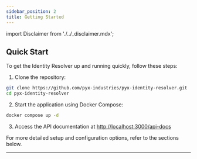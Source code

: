 ```yaml
---
sidebar_position: 2
title: Getting Started
---
```


import Disclaimer from './../\_disclaimer.mdx';

<Disclaimer />

## Quick Start

To get the Identity Resolver up and running quickly, follow these steps:

1. Clone the repository:

```bash
git clone https://github.com/pyx-industries/pyx-identity-resolver.git
cd pyx-identity-resolver
```

2. Start the application using Docker Compose:

```bash
docker compose up -d
```

3. Access the API documentation at [http://localhost:3000/api-docs](http://localhost:3000/api-docs)

For more detailed setup and configuration options, refer to the sections below.

---
